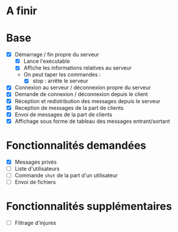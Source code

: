 # A finir

# Base
- [x] Démarrage / fin propre du serveur
    - [x] Lance l'exécutable
    - [x] Affiche les informations relatives au serveur
    - On peut taper les commandes :
        - [x] stop : arrête le serveur
- [x] Connexion au serveur / déconnexion propre du serveur
- [x] Demande de connexion / déconnexion depuis le client
- [x] Réception et redistribution des messages depuis le serveur
- [x] Reception de messages de la part de clients
- [x] Envoi de messages de la part de clients
- [x] Affichage sous forme de tableau des messages entrant/sortant

# Fonctionnalités demandées
- [x] Messages privés
- [ ] Liste d'utilisateurs
- [ ] Commande `shut` de la part d'un utilisateur
- [ ] Envoi de fichiers

# Fonctionnalités supplémentaires
- [ ] Filtrage d'injures
